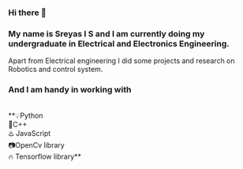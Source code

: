### Hi there 👋
### My name is Sreyas I S and I am currently doing my undergraduate in Electrical and Electronics Engineering.
Apart from Electrical engineering I did some projects and research on Robotics and control system.
### And I am handy in working with 
<br>
**💡Python<br>
🚀C++<br>
♨️ JavaScript<br>
📷OpenCv library<br>
🔥 Tensorflow library**<br>
